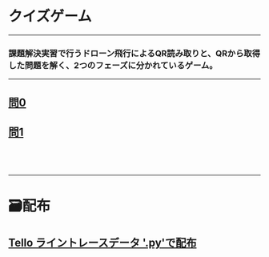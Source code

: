 # クイズゲーム


---


### 課題解決実習で行うドローン飛行によるQR読み取りと、QRから取得した問題を解く、2つのフェーズに分かれているゲーム。

---

## <a href="#home/000">問0</a><br>
## <a href="#home/001">問1</a><br>
## <a style="Display:none;" href="#work/thu-quiz-game/352">問2</a><br>

---

# 🗃️配布


## <a href="https://github.com/MotoYucchi/YYMarkdownSimplePages/blob/main/public/downloads/drone_linetrace_advanced.py">Tello ライントレースデータ '.py'で配布</a><br>
